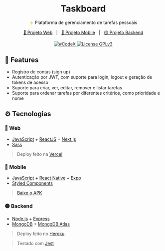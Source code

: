 <h1 align="center">
  Taskboard
</h1>
<p align="center">
  <img src=".github/zap-icon.png" alt="" width="14px" align="center">
  Plataforma de gerenciamento de tarefas pessoais
</p>

<p align="center">
  <a href="https://github.com/diego-aquino/taskboard-web">🔵 Projeto Web</a>&nbsp;&nbsp;&nbsp;|&nbsp;&nbsp;
  <a href="https://github.com/diego-aquino/taskboard-mobile">🔴 Projeto Mobile</a>&nbsp;&nbsp;&nbsp;|&nbsp;&nbsp;
  <a href="https://github.com/diego-aquino/taskboard-backend">🟡 Projeto Backend</a>
</p>

<p align="center">
  <a href="https://codexjr.com.br">
    <img alt="#CodeX" src="https://img.shields.io/badge/-%23CodeX-F7F8FF">
  </a>
  <a href="./LICENSE">
    <img alt="License GPLv3" src="https://img.shields.io/github/license/diego-aquino/taskboard-backend.svg?labelColor=1861DB&color=F7F8FF">
  </a>
</p>

## :rocket: Features

- Registro de contas (sign up)
- Autenticação por JWT, com suporte para login, logout e geração de tokens de acesso
- Suporte para criar, ver, editar, remover e listar tarefas
- Suporte para ordenar tarefas por diferentes critérios, como prioridade e nome

## :gear: Tecnologias

### :large_blue_circle: Web

- [JavaScript](https://developer.mozilla.org/pt-BR/docs/Web/JavaScript) + [ReactJS](https://pt-br.reactjs.org/) + [Next.js](https://nextjs.org/)
- [Sass](https://sass-lang.com/)

> Deploy feito na [Vercel](https://vercel.com/)

### :red_circle: Mobile

- [JavaScript](https://developer.mozilla.org/pt-BR/docs/Web/JavaScript) + [React Native](https://reactnative.dev/) + [Expo](https://docs.expo.io/)
- [Styled Components](https://styled-components.com/)

> [Baixe o APK](https://drive.google.com/file/d/1tR7gGVYRKyNcxN5Wj7DyT2575OziuSlt/view?usp=sharing)

### :yellow_circle: Backend

- [Node.js](https://nodejs.org/en) + [Express](https://expressjs.com)
- [MongoDB](https://www.mongodb.com) + [MongoDB Atlas](https://www.mongodb.com/cloud/atlas)

> Deploy feito no [Heroku](https://www.heroku.com)

> Testado com [Jest](https://jestjs.io)
